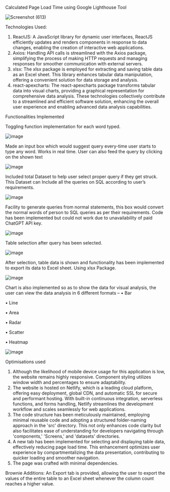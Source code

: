 
Calculated Page Load Time using Google Lighthouse Tool


![Screenshot (613)](https://github.com/devsri01/Atlan_Frontend/assets/77187663/cc4b7aae-ee24-4b4f-a957-e104020ed96f)




Technologies Used:
1. ReactJS:
   A JavaScript library for dynamic user interfaces, ReactJS efficiently updates and renders components in response to data changes, enabling the creation of interactive web applications.
2. Axios:
   Handling API calls is streamlined with the Axios package, simplifying the process of making HTTP requests and managing responses for smoother communication with external servers.
3. xlsx:
   The xlsx package is employed for extracting and saving table data as an Excel sheet. This library enhances tabular data manipulation, offering a convenient solution for data storage and analysis.
4. react-apexcharts:
   The react-apexcharts package transforms tabular data into visual charts, providing a graphical representation for comprehensive data analysis.
These technologies collectively contribute to a streamlined and efficient software solution, enhancing the overall user experience and enabling advanced data analysis capabilities.



Functionalities Implemented


Toggling function implementation for each word typed.

![image](https://github.com/devsri01/Atlan_Frontend/assets/77187663/1afb1dff-a300-4409-9d7c-d6723078608e)


Made an input box which would suggest query every-time user starts to type any word. Works in real time. User can also feed the query by clicking on the shown text

![image](https://github.com/devsri01/Atlan_Frontend/assets/77187663/d3a8e7fe-e999-404d-9b1f-dc2eda6e89b5)



Included total Dataset to help user select proper query if they get struck.
This Dataset can Include all the queries on SQL according to user’s requirements.




![image](https://github.com/devsri01/Atlan_Frontend/assets/77187663/b2bc8729-571f-4fdb-abe3-a39b4f90bfa9)




Facility to generate queries from normal statements, this box would convert the normal words of person to SQL queries as per their requirements. Code has been implemented but could not work due to unavailability of paid ChatGPT API key.


 ![image](https://github.com/devsri01/Atlan_Frontend/assets/77187663/6fdc4a34-a950-468d-afb2-dd286f3047fb)

 


 
Table selection after query has been selected.

![image](https://github.com/devsri01/Atlan_Frontend/assets/77187663/bfea6578-ea73-4605-88af-49c9ea188d80)


 
After selection, table data is shown and functionality has been implemented to export its data to Excel sheet.
Using xlsx Package.

![image](https://github.com/devsri01/Atlan_Frontend/assets/77187663/194dd0d2-d0a7-436c-94f4-12221643ec0d)



Chart is also implemented so as to show the data for visual analysis, the user can view the data analysis in 6 different formats – 
•	Bar

•	Line

•	Area

•	Radar

•	Scatter

•	Heatmap


![image](https://github.com/devsri01/Atlan_Frontend/assets/77187663/8a0d38f6-778a-4ae4-9c9b-b79a55193232)


Optimisations used
1.	Although the likelihood of mobile device usage for this application is low, the website remains highly responsive. Component styling utilizes window width and percentages to ensure adaptability.
2.	The website is hosted on Netlify, which is a leading cloud platform, offering easy deployment, global CDN, and automatic SSL for secure and performant hosting. With built-in continuous integration, serverless functions, and forms handling, Netlify streamlines the development workflow and scales seamlessly for web applications.
3.	The code structure has been meticulously maintained, employing minimal reusable code and adopting a structured folder-naming approach in the 'src' directory. This not only enhances code clarity but also facilitates ease of understanding for developers navigating through 'components,' 'Screens,' and 'datasets' directories.
4.	A new tab has been implemented for selecting and displaying table data, effectively reducing page load time. This enhancement optimizes user experience by compartmentalizing the data presentation, contributing to quicker loading and smoother navigation.
5.	The page was crafted with minimal dependencies.


Brownie Additions: An Export tab is provided, allowing the user to export the values of the entire table to an Excel sheet whenever the column count reaches a higher value.
